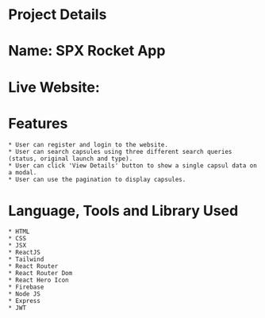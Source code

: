 # Project Details

# Name: SPX Rocket App
# Live Website:

# Features
    * User can register and login to the website.
    * User can search capsules using three different search queries (status, original launch and type).
    * User can click 'View Details' button to show a single capsul data on a modal. 
    * User can use the pagination to display capsules.

# Language, Tools and Library Used
    * HTML
    * CSS
    * JSX
    * ReactJS
    * Tailwind
    * React Router
    * React Router Dom
    * React Hero Icon
    * Firebase
    * Node JS
    * Express
    * JWT